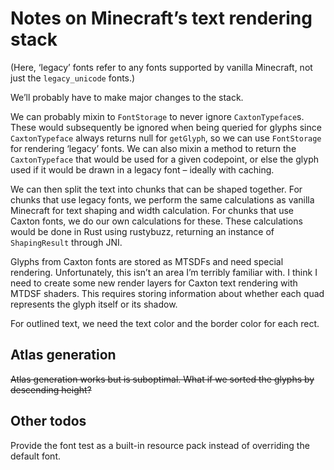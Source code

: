# Notes on Minecraft’s text rendering stack

(Here, ‘legacy’ fonts refer to any fonts supported by vanilla Minecraft,
not just the `legacy_unicode` fonts.)

We’ll probably have to make major changes to the stack.

We can probably mixin to `FontStorage` to never ignore `CaxtonTypeface`s.
These would subsequently be ignored when being queried for glyphs since
`CaxtonTypeface` always returns null for `getGlyph`, so we can use
`FontStorage` for rendering ‘legacy’ fonts. We can also mixin a method
to return the `CaxtonTypeface` that would be used for a given codepoint,
or else the glyph used if it would be drawn in a legacy font – ideally
with caching.

We can then split the text into chunks that can be shaped together.
For chunks that use legacy fonts, we perform the same calculations
as vanilla Minecraft for text shaping and width calculation. For chunks
that use Caxton fonts, we do our own calculations for these. These
calculations would be done in Rust using rustybuzz, returning an
instance of `ShapingResult` through JNI.

Glyphs from Caxton fonts are stored as MTSDFs and need special rendering.
Unfortunately, this isn’t an area I’m terribly familiar with. I think
I need to create some new render layers for Caxton text rendering with
MTDSF shaders. This requires storing information about whether each
quad represents the glyph itself or its shadow.

For outlined text, we need the text color and the border color for each
rect.

## Atlas generation

~~Atlas generation works but is suboptimal. What if we sorted the glyphs
by descending height?~~

## Other todos

Provide the font test as a built-in resource pack instead of overriding
the default font.
